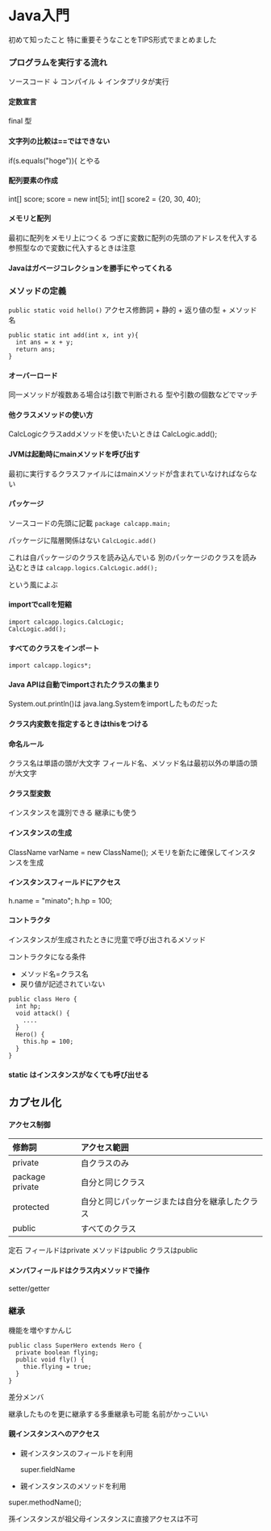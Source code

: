 # Java入門

初めて知ったこと
特に重要そうなことをTIPS形式でまとめました

### プログラムを実行する流れ

ソースコード
↓
コンパイル
↓
インタプリタが実行

#### 定数宣言
final 型

#### 文字列の比較は==ではできない
if(s.equals("hoge")){
とやる

#### 配列要素の作成
int[] score;
score = new int[5];
int[] score2 = {20, 30, 40};

#### メモリと配列
最初に配列をメモリ上につくる
つぎに変数に配列の先頭のアドレスを代入する
参照型なので変数に代入するときは注意

#### Javaはガベージコレクションを勝手にやってくれる

### メソッドの定義

`
public static void hello()
`
アクセス修飾詞 + 静的 + 返り値の型 + メソッド名

```
public static int add(int x, int y){
  int ans = x + y;
  return ans;
}
```

#### オーバーロード
同一メソッドが複数ある場合は引数で判断される
型や引数の個数などでマッチ

#### 他クラスメソッドの使い方

CalcLogicクラスaddメソッドを使いたいときは
CalcLogic.add();

#### JVMは起動時にmainメソッドを呼び出す
最初に実行するクラスファイルにはmainメソッドが含まれていなければならない

#### パッケージ
ソースコードの先頭に記載
`
package calcapp.main;
`

パッケージに階層関係はない
`
CalcLogic.add()
`

これは自パッケージのクラスを読み込んでいる
別のパッケージのクラスを読み込むときは
`
calcapp.logics.CalcLogic.add();
`

という風によぶ

#### importでcallを短縮

```
import calcapp.logics.CalcLogic;
CalcLogic.add();
```

#### すべてのクラスをインポート
`
import calcapp.logics*;
`

#### Java APIは自動でimportされたクラスの集まり
System.out.println()は
java.lang.Systemをimportしたものだった

#### クラス内変数を指定するときはthisをつける

#### 命名ルール

クラス名は単語の頭が大文字
フィールド名、メソッド名は最初以外の単語の頭が大文字

#### クラス型変数
インスタンスを識別できる
継承にも使う

#### インスタンスの生成
ClassName varName = new ClassName();
メモリを新たに確保してインスタンスを生成

#### インスタンスフィールドにアクセス
h.name = "minato";
h.hp = 100;

#### コントラクタ
インスタンスが生成されたときに児童で呼び出されるメソッド

コントラクタになる条件

- メソッド名=クラス名
- 戻り値が記述されていない

```
public class Hero {
  int hp;
  void attack() {
    ....
  }
  Hero() {
    this.hp = 100;
  }
}
```

#### static はインスタンスがなくても呼び出せる

## カプセル化

#### アクセス制御

|修飾詞|アクセス範囲|
|:-|:-|
|private| 自クラスのみ|
|package private| 自分と同じクラス|
|protected |自分と同じパッケージまたは自分を継承したクラス|
|public |すべてのクラス|

定石
フィールドはprivate
メソッドはpublic
クラスはpublic

#### メンバフィールドはクラス内メソッドで操作
setter/getter

### 継承

機能を増やすかんじ

```
public class SuperHero extends Hero {
  private boolean flying;
  public void fly() {
    thie.flying = true;
  }
}
```

差分メンバ

継承したものを更に継承する多重継承も可能
名前がかっこいい

#### 親インスタンスへのアクセス

- 親インスタンスのフィールドを利用

  super.fieldName

- 親インスタンスのメソッドを利用

 super.methodName();

孫インスタンスが祖父母インスタンスに直接アクセスは不可
